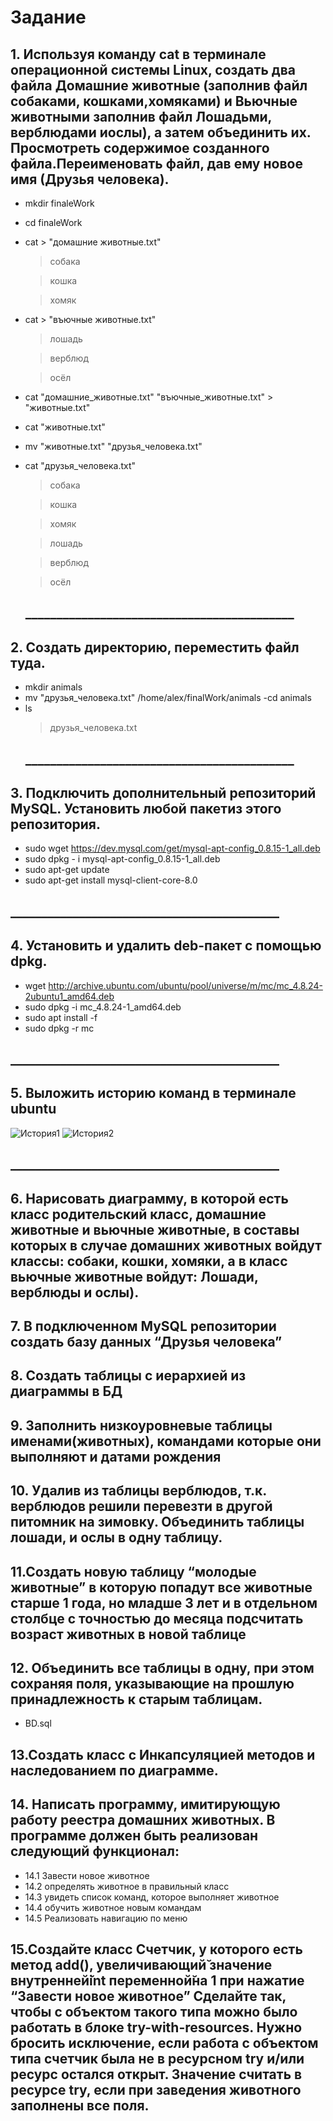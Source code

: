  # Задание 
## 1. Используя команду cat в терминале операционной системы Linux, создать два файла Домашние животные (заполнив файл собаками, кошками,хомяками) и Вьючные животными заполнив файл Лошадьми, верблюдами иослы), а затем объединить их. Просмотреть содержимое созданного файла.Переименовать файл, дав ему новое имя (Друзья человека).
- mkdir finaleWork
- cd finaleWork
- cat > "домашние животные.txt"
    >собака 

    >кошка

    >хомяк

- cat > "въючные животные.txt"
 
    >лошадь

    >верблюд

    >осёл
- cat  "домашние_животные.txt" "въючные_животные.txt" > "животные.txt"
- cat "животные.txt"
- mv "животные.txt" "друзья_человека.txt"
- cat "друзья_человека.txt"
    >собака 

    >кошка

    >хомяк

    >лошадь

    >верблюд

    >осёл
    ## ___________________________________________
## 2. Создать директорию, переместить файл туда.
- mkdir animals
- mv "друзья_человека.txt" /home/alex/finalWork/animals
-cd animals
- ls
    >друзья_человека.txt
    ## ___________________________________________
## 3. Подключить дополнительный репозиторий MySQL. Установить любой пакетиз этого репозитория.
 - sudo wget  https://dev.mysql.com/get/mysql-apt-config_0.8.15-1_all.deb
 - sudo dpkg - i mysql-apt-config_0.8.15-1_all.deb
 - sudo apt-get update
 - sudo apt-get install mysql-client-core-8.0
 ## ___________________________________________
## 4. Установить и удалить deb-пакет с помощью dpkg.
- wget http://archive.ubuntu.com/ubuntu/pool/universe/m/mc/mc_4.8.24-2ubuntu1_amd64.deb
- sudo dpkg -i mc_4.8.24-1_amd64.deb
- sudo apt install -f
- sudo dpkg -r mc
## ___________________________________________
## 5. Выложить историю команд в терминале ubuntu
![История1](/image/9.png)
![История2](/image/10.png)
## ___________________________________________
## 6. Нарисовать диаграмму, в которой есть класс родительский класс, домашние животные и вьючные животные, в составы которых в случае домашних животных войдут классы: собаки, кошки, хомяки, а в класс вьючные животные войдут: Лошади, верблюды и ослы).


## 7. В подключенном MySQL репозитории создать базу данных “Друзья человека”
## 8. Создать таблицы с иерархией из диаграммы в БД
## 9. Заполнить низкоуровневые таблицы именами(животных), командами которые они выполняют и датами рождения
## 10. Удалив из таблицы верблюдов, т.к. верблюдов решили перевезти в другой питомник на зимовку. Объединить таблицы лошади, и ослы в одну таблицу.
## 11.Создать новую таблицу “молодые животные” в которую попадут все животные старше 1 года, но младше 3 лет и в отдельном столбце с точностью до месяца подсчитать возраст животных в новой таблице
## 12. Объединить все таблицы в одну, при этом сохраняя поля, указывающие на прошлую принадлежность к старым таблицам.

 - BD.sql
## 13.Создать класс с Инкапсуляцией методов и наследованием по диаграмме.
## 14. Написать программу, имитирующую работу реестра домашних животных. В программе должен быть реализован следующий функционал:
- 14.1 Завести новое животное
- 14.2 определять животное в правильный класс
- 14.3 увидеть список команд, которое выполняет животное
- 14.4 обучить животное новым командам
- 14.5 Реализовать навигацию по меню
## 15.Создайте класс Счетчик, у которого есть метод add(), увеличивающий̆ значение внутренней̆int переменной̆на 1 при нажатие “Завести новое животное” Сделайте так, чтобы с объектом такого типа можно было работать в блоке try-with-resources. Нужно бросить исключение, если работа с объектом типа счетчик была не в ресурсном try и/или ресурс остался открыт. Значение считать в ресурсе try, если при заведения животного заполнены все поля.